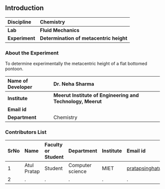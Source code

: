 ## Introduction


<b>Discipline | <b>Chemistry
:--|:--|
<b> Lab | <b> Fluid Mechanics
<b> Experiment|     <b> Determination of metacentric height

### About the Experiment 

To determine experimentally the metacentric height of a flat bottomed pontoon.

<b>Name of Developer | <b> Dr. Neha Sharma
:--|:--|
<b> Institute | <b>  Meerut Institute of Engineering and Technology, Meerut
<b> Email id|     <b>  
<b> Department |  Chemistry

### Contributors List

SrNo | Name | Faculty or Student | Department| Institute | Email id
:--|:--|:--|:--|:--|:--|
1 | Atul Pratap | Student | Computer science | MIET | pratapsinghatul111@gmail.com
2 | . | . | . | . | .
